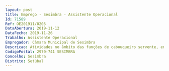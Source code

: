```yaml
--- 
layout: post
title: Emprego - Sesimbra - Assistente Operacional
Id: 71589
Ref: OE201911/0205
DataAbertura: 2019-11-12
DataFecho: 2019-11-26
Trabalho: Assistente Operacional
Empregador: Câmara Municipal de Sesimbra
Descricao: Atividades no âmbito das funções de cabouqueiro servente, enquadradas no conteúdo funcional correspondente à carreira e categoria de Assistente Operacional, nos termos estabelecidos no anexo à LTFP, nomeadamente abertura de caboucos e execução de serviços auxiliares e de apoio ao trabalho de pedreiro.
CodigoPostal: 2970-741 SESIMBRA
Concelho: Sesimbra
Distrito: Setúbal
--- 
```

